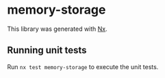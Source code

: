# memory-storage

This library was generated with [Nx](https://nx.dev).

## Running unit tests

Run `nx test memory-storage` to execute the unit tests.
